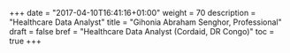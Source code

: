 +++
date = "2017-04-10T16:41:16+01:00"
weight = 70
description = "Healthcare Data Analyst"
title = "Gihonia Abraham Senghor, Professional"
draft = false
bref =  "Healthcare Data Analyst (Cordaid, DR Congo)"
toc = true
+++
